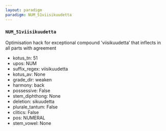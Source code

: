```yaml
---
layout: paradigm
paradigm: NUM_51viisikuudetta
---
```

### ` NUM_51viisikuudetta `

Optimisation hack for exceptional compound ’viisikuudetta’ that inflects in all parts with agreement
* kotus_tn: 51
* upos: NUM
* suffix_regex: viisikuudetta
* kotus_av: None
* grade_dir: weaken
* harmony: back
* possessive: False
* stem_diphthong: None
* deletion: sikuudetta
* plurale_tantum: False
* clitics: False
* pos: NUMERAL
* stem_vowel: None
